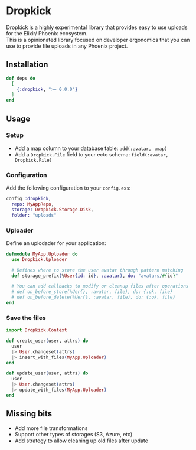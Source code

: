 # Dropkick

Dropkick is a highly experimental library that provides easy to use uploads for the Elixir/ Phoenix ecosystem.  
This is a opinionated library focused on developer ergonomics that you can use to provide file uploads in any Phoenix project.

## Installation

```elixir
def deps do
  [
    {:dropkick, ">= 0.0.0"}
  ]
end
```

## Usage

### Setup

- Add a map column to your database table: `add(:avatar, :map)` 
- Add a `Dropkick.File` field to your ecto schema: `field(:avatar, Dropkick.File)`

### Configuration

Add the following configuration to your `config.exs`:

```elixir
config :dropkick,
  repo: MyAppRepo,
  storage: Dropkick.Storage.Disk,
  folder: "uploads"
```

### Uploader

Define an uplodader for your application:

```elixir
defmodule MyApp.Uploader do
  use Dropkick.Uploader

  # Defines where to store the user avatar through pattern matching
  def storage_prefix(%User{id: id}, :avatar), do: "avatars/#{id}"

  # You can add callbacks to modify or cleanup files after operations
  # def on_before_store(%Uer{}, :avatar, file), do: {:ok, file}
  # def on_before_delete(%Uer{}, :avatar, file), do: {:ok, file}
end 
```

### Save the files

```elixir
import Dropkick.Context

def create_user(user, attrs) do
  user
  |> User.changeset(attrs)
  |> insert_with_files(MyApp.Uploader)
end

def update_user(user, attrs) do
  user
  |> User.changeset(attrs)
  |> update_with_files(MyApp.Uploader)
end
```

## Missing bits

- Add more file transformations
- Support other types of storages (S3, Azure, etc)
- Add strategy to allow cleaning up old files after update